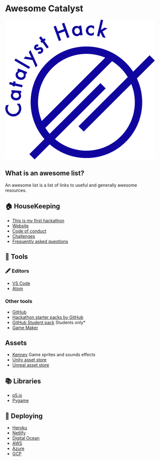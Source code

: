 # Awesome Catalyst

![Catalyst Hack](media/logo.png)

## What is an awesome list?

An awesome list is a list of links to useful and generally awesome resources.

## 🏠 HouseKeeping

- [This is my first hackathon](/intro)
- [Website](https://www.catalysthack.com/)
- [Code of conduct](https://www.catalysthack.com/codeofconduct/)
- [Challenges](/challenges)
- [Frequently asked questions](/faq)

## 🔨 Tools

### 🖋 Editors

- [VS Code](https://code.visualstudio.com/)
- [Atom](https://atom.io/)

### Other tools

- [GitHub](https://github.com)
- [Hackathon starter packs by GitHub](https://github.blog/2019-04-03-make-your-next-hackathon-a-success-with-mlh-and-github/)
- [GitHub Student pack](https://education.github.com/pack) Students only*
- [Game Maker](https://www.yoyogames.com/gamemaker)

## Assets

- [Kenney](https://www.kenney.nl/) Game sprites and sounds effects
- [Unity asset store](https://assetstore.unity.com/lists/free-assets-34756)
- [Unreal asset store](https://www.unrealengine.com/marketplace/en-US/free)

## 📚 Libraries

- [p5.js](https://p5js.org/)
- [Pygame](https://www.pygame.org/)

## 🚀 Deploying

- [Heroku](https://heroku.com/)
- [Netlify](https://www.netlify.com/)
- [Digital Ocean](https://www.digitalocean.com/)
- [AWS](https://aws.amazon.com/)
- [Azure](https://azure.microsoft.com/en-gb/)
- [GCP](https://cloud.google.com/)
